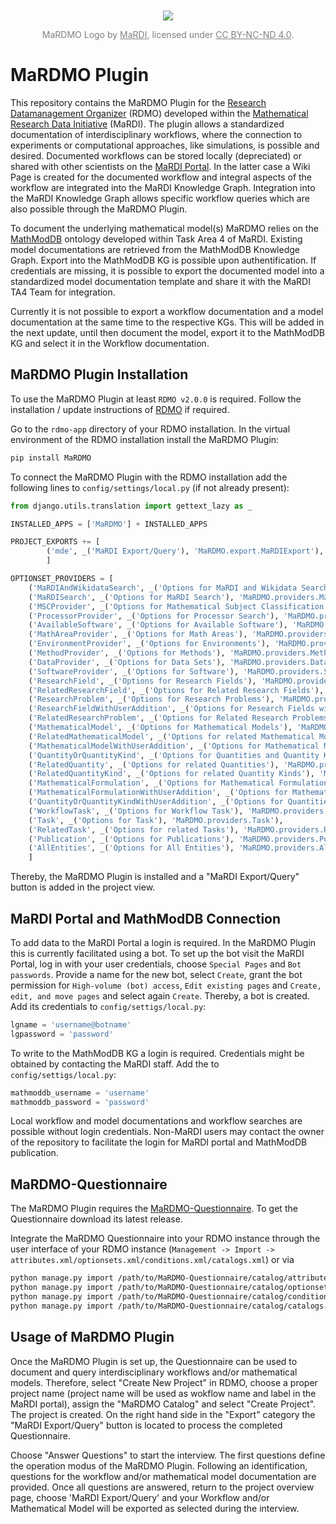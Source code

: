 <div align='center' style="margin-top: 50px; font-size: 14px; color: grey;">
  <img src="https://github.com/user-attachments/assets/98c92c58-9d31-41ca-a3ca-189bbfb92101" />
  <p>MaRDMO Logo by <a href="https://www.mardi4nfdi.de/about/mission" target="_blank" style="color: grey;">MaRDI</a>, licensed under <a href="https://creativecommons.org/licenses/by-nc-nd/4.0/" target="_blank" style="color: grey;">CC BY-NC-ND 4.0</a>.</p>
</div>


# MaRDMO Plugin

This repository contains the MaRDMO Plugin for the [Research Datamanagement Organizer](https://rdmorganiser.github.io/) (RDMO) developed within the [Mathematical Research Data Initiative](https://www.mardi4nfdi.de/about/mission) (MaRDI). The plugin allows a standardized documentation of interdisciplinary workflows, where the connection to experiments or computational approaches, like simulations, is possible and desired. Documented workflows can be stored locally (depreciated) or shared with other scientists on the [MaRDI Portal](https://portal.mardi4nfdi.de/wiki/Portal). In the latter case a Wiki Page is created for the documented workflow and integral aspects of the workflow are integrated into the MaRDI Knowledge Graph. Integration into the MaRDI Knowledge Graph allows specific workflow queries which are also possible through the MaRDMO Plugin.

To document the underlying mathematical model(s) MaRDMO relies on the [MathModDB](https://portal.mardi4nfdi.de/wiki/MathModDB) ontology developed within Task Area 4 of MaRDI. Existing model documentations are retrieved from the MathModDB Knowledge Graph. Export into the MathModDB KG is possible upon authentification. If credentials are missing, it is possible to export the documented model into a standardized model documentation template and share it with the MaRDI TA4 Team for integration.

Currently it is not possible to export a workflow documentation and a model documentation at the same time to the respective KGs. This will be added in the next update, until then document the model, export it to the MathModDB KG and select it in the Workflow documentation.    
  
## MaRDMO Plugin Installation

To use the MaRDMO Plugin at least `RDMO v2.0.0` is required. Follow the installation / update instructions of [RDMO](https://rdmo.readthedocs.io/en/latest/installation) if required. 

Go to the `rdmo-app` directory of your RDMO installation. In the virtual environment of the RDMO installation install the MaRDMO Plugin:

```bash
pip install MaRDMO
```

To connect the MaRDMO Plugin with the RDMO installation add the following lines to `config/settings/local.py` (if not already present):

```python
from django.utils.translation import gettext_lazy as _ 
``` 

```python
INSTALLED_APPS = ['MaRDMO'] + INSTALLED_APPS

PROJECT_EXPORTS += [
        ('mde', _('MaRDI Export/Query'), 'MaRDMO.export.MaRDIExport'),
        ]

OPTIONSET_PROVIDERS = [
    ('MaRDIAndWikidataSearch', _('Options for MaRDI and Wikidata Search'), 'MaRDMO.providers.MaRDIAndWikidataSearch'),
    ('MaRDISearch', _('Options for MaRDI Search'), 'MaRDMO.providers.MaRDISearch'),
    ('MSCProvider', _('Options for Mathematical Subject Classification Search'), 'MaRDMO.providers.MSCProvider'),
    ('ProcessorProvider', _('Options for Processor Search'), 'MaRDMO.providers.ProcessorProvider'),
    ('AvailableSoftware', _('Options for Available Software'), 'MaRDMO.providers.AvailableSoftware'),
    ('MathAreaProvider', _('Options for Math Areas'), 'MaRDMO.providers.MathAreaProvider'),
    ('EnvironmentProvider', _('Options for Environments'), 'MaRDMO.providers.EnvironmentProvider'),
    ('MethodProvider', _('Options for Methods'), 'MaRDMO.providers.MethodProvider'),
    ('DataProvider', _('Options for Data Sets'), 'MaRDMO.providers.DataProvider'),
    ('SoftwareProvider', _('Options for Software'), 'MaRDMO.providers.SoftwareProvider'),
    ('ResearchField', _('Options for Research Fields'), 'MaRDMO.providers.ResearchField'),
    ('RelatedResearchField', _('Options for Related Research Fields'), 'MaRDMO.providers.RelatedResearchField'),
    ('ResearchProblem', _('Options for Research Problems'), 'MaRDMO.providers.ResearchProblem'),
    ('ResearchFieldWithUserAddition', _('Options for Research Fields with User Additions'), 'MaRDMO.providers.ResearchFieldWithUserAddition'),
    ('RelatedResearchProblem', _('Options for Related Research Problems'), 'MaRDMO.providers.RelatedResearchProblem'),
    ('MathematicalModel', _('Options for Mathematical Models'), 'MaRDMO.providers.MathematicalModel'),
    ('RelatedMathematicalModel', _('Options for related Mathematical Model'), 'MaRDMO.providers.RelatedMathematicalModel'),
    ('MathematicalModelWithUserAddition', _('Options for Mathematical Models with User Additions'), 'MaRDMO.providers.MathematicalModelWithUserAddition'),
    ('QuantityOrQuantityKind', _('Options for Quantities and Quantity Kinds'), 'MaRDMO.providers.QuantityOrQuantityKind'),
    ('RelatedQuantity', _('Options for related Quantities'), 'MaRDMO.providers.RelatedQuantity'),
    ('RelatedQuantityKind', _('Options for related Quantity Kinds'), 'MaRDMO.providers.RelatedQuantityKind'),
    ('MathematicalFormulation', _('Options for Mathematical Formulation'), 'MaRDMO.providers.MathematicalFormulation'),
    ('MathematicalFormulationWithUserAddition', _('Options for Mathematical Formulations with User Additions '), 'MaRDMO.providers.MathematicalFormulationWithUserAddition'),
    ('QuantityOrQuantityKindWithUserAddition', _('Options for Quantities and Quantity Kinds with User Additions'), 'MaRDMO.providers.QuantityOrQuantityKindWithUserAddition'),
    ('WorkflowTask', _('Options for Workflow Task'), 'MaRDMO.providers.WorkflowTask'),
    ('Task', _('Options for Task'), 'MaRDMO.providers.Task'),
    ('RelatedTask', _('Options for related Tasks'), 'MaRDMO.providers.RelatedTask'),
    ('Publication', _('Options for Publications'), 'MaRDMO.providers.Publication'),
    ('AllEntities', _('Options for All Entities'), 'MaRDMO.providers.AllEntities')
    ]
```

Thereby, the MaRDMO Plugin is installed and a "MaRDI Export/Query" button is added in the project view.

## MaRDI Portal and MathModDB Connection

To add data to the MaRDI Portal a login is required. In the MaRDMO Plugin this is currently facilitated using a bot. To set up the bot visit the MaRDI Portal, log in with your user credentials, choose `Special Pages` and `Bot passwords`. Provide a name for the new bot, select `Create`, grant the bot permission for `High-volume (bot) access`, `Edit existing pages` and `Create, edit, and move pages` and select again `Create`. Thereby, a bot is created. Add its credentials to `config/settigs/local.py`:

```python
lgname = 'username@botname'
lgpassword = 'password'
```

To write to the MathModDB KG a login is required. Credentials might be obtained by contacting the MaRDI staff. Add the to `config/settigs/local.py`:

```python
mathmoddb_username = 'username'
mathmoddb_password = 'password'
``` 

Local workflow and model documentations and workflow searches are possible without login credentials. Non-MaRDI users may contact the owner of the repository to facilitate the login for MaRDI portal and MathModDB publication.

## MaRDMO-Questionnaire        

The MaRDMO Plugin requires the [MaRDMO-Questionnaire](https://github.com/MarcoReidelbach/MaRDMO-Questionnaire). To get the Questionnaire download its latest release.

Integrate the MaRDMO Questionnaire into your RDMO instance through the user interface of your RDMO instance (`Management -> Import -> attributes.xml/optionsets.xml/conditions.xml/catalogs.xml`) or via 

```bash
python manage.py import /path/to/MaRDMO-Questionnaire/catalog/attributes.xml
python manage.py import /path/to/MaRDMO-Questionnaire/catalog/optionsets.xml
python manage.py import /path/to/MaRDMO-Questionnaire/catalog/conditions.xml
python manage.py import /path/to/MaRDMO-Questionnaire/catalog/catalogs.xml
```

## Usage of MaRDMO Plugin

Once the MaRDMO Plugin is set up, the Questionnaire can be used to document and query interdisciplinary workflows and/or mathematical models. Therefore, select "Create New Project" in RDMO, choose a proper project name (project name will be used as wokflow name and label in the MaRDI portal), assign the "MaRDMO Catalog" and select "Create Project". The project is created. On the right hand side in the "Export" category the "MaRDI Export/Query" button is located to process the completed Questionnaire.     

Choose "Answer Questions" to start the interview. The first questions define the operation modus of the MaRDMO Plugin. Following an identification, questions for the workflow and/or mathematical model documentation are provided. Once all questions are answered, return to the project overview page, choose 'MaRDI Export/Query' and your Workflow and/or Mathematical Model will be exported as selected during the interview.  

